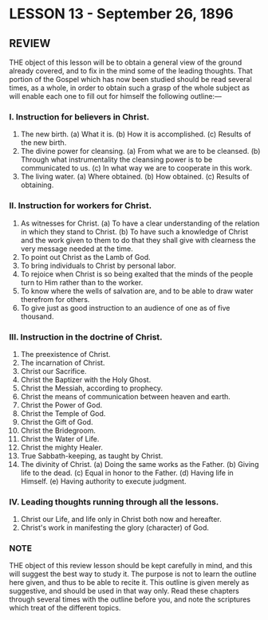 # LESSON 13 - September 26, 1896

## REVIEW

THE object of this lesson will be to obtain a general view of the ground already covered, and to fix in the mind some of the leading thoughts. That portion of the Gospel which has now been studied should be read several times, as a whole, in order to obtain such a grasp of the whole subject as will enable each one to fill out for himself the following outline:—

### I. Instruction for believers in Christ.
   1. The new birth.
      (a) What it is.
      (b) How it is accomplished.
      (c) Results of the new birth.
   2. The divine power for cleansing.
      (a) From what we are to be cleansed.
      (b) Through what instrumentality the cleansing power is to be communicated to us.
      (c) In what way we are to cooperate in this work.
   3. The living water.
      (a) Where obtained.
      (b) How obtained.
      (c) Results of obtaining.

### II. Instruction for workers for Christ.
   1. As witnesses for Christ.
      (a) To have a clear understanding of the relation in which they stand to Christ.
      (b) To have such a knowledge of Christ and the work given to them to do that they shall give with clearness the very message needed at the time.
   2. To point out Christ as the Lamb of God.
   3. To bring individuals to Christ by personal labor.
   4. To rejoice when Christ is so being exalted that the minds of the people turn to Him rather than to the worker.
   5. To know where the wells of salvation are, and to be able to draw water therefrom for others.
   6. To give just as good instruction to an audience of one as of five thousand.

### III. Instruction in the doctrine of Christ.
   1. The preexistence of Christ.
   2. The incarnation of Christ.
   3. Christ our Sacrifice.
   4. Christ the Baptizer with the Holy Ghost.
   5. Christ the Messiah, according to prophecy.
   6. Christ the means of communication between heaven and earth.
   7. Christ the Power of God.
   8. Christ the Temple of God.
   9. Christ the Gift of God.
   10. Christ the Bridegroom.
   11. Christ the Water of Life.
   12. Christ the mighty Healer.
   13. True Sabbath-keeping, as taught by Christ.
   14. The divinity of Christ.
      (a) Doing the same works as the Father.
      (b) Giving life to the dead.
      (c) Equal in honor to the Father.
      (d) Having life in Himself.
      (e) Having authority to execute judgment.

### IV. Leading thoughts running through all the lessons.
   1. Christ our Life, and life only in Christ both now and hereafter.
   2. Christ's work in manifesting the glory (character) of God.

### NOTE

THE object of this review lesson should be kept carefully in mind, and this will suggest the best way to study it. The purpose is not to learn the outline here given, and thus to be able to recite it. This outline is given merely as suggestive, and should be used in that way only. Read these chapters through several times with the outline before you, and note the scriptures which treat of the different topics.